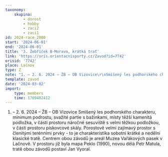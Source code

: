 ```yaml
---
taxonomy:
    skupina:
        - dorost
        - hobby
        - zaci2
        - zaci1
id: 2024-race_2080
start: '2024-06-01'
end: '2024-06-01'
title: '3. Žebříček B-Morava, krátká trať'
link: 'https://oris.orientacnisporty.cz/Zavod?id=7742'
orisid: '7742'
place: Lačnov
type: Z
note: "1. – 2. 6. 2024 – ŽB – OB Vizovice\r\nSmíšený les podhorského charakteru, minimum podrostu, svažité partie s bažinkami, místy těžší kamenitá podložka, v části prostoru náročné sesuviště s velmi těžkou podložkou, v části prostoru pískovcové skály. Porostově velmi zajímavý prostor s členitými terénními prvky - to je charakteristika sobotní krátké a nedělní klasické tratě. Centrem obou závodů je areál Muzea Vařákových pasek v Lačnově. V prostoru již byla mapa Peklo (1990), novou dělá Petr Matula, tratě obou závodů postaví Jan Vyoral."
template: zavod
date: '2024-03-02'
import:
    type: members
    time: 1709402412
---
```


1. – 2. 6. 2024 – ŽB – OB Vizovice
Smíšený les podhorského charakteru, minimum podrostu, svažité partie s bažinkami, místy těžší kamenitá podložka, v části prostoru náročné sesuviště s velmi těžkou podložkou, v části prostoru pískovcové skály. Porostově velmi zajímavý prostor s členitými terénními prvky - to je charakteristika sobotní krátké a nedělní klasické tratě. Centrem obou závodů je areál Muzea Vařákových pasek v Lačnově. V prostoru již byla mapa Peklo (1990), novou dělá Petr Matula, tratě obou závodů postaví Jan Vyoral.
